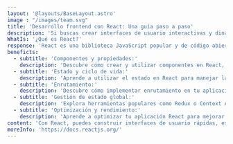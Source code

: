 ```yaml
---
layout: '@layouts/BaseLayout.astro'
image : "/images/team.svg"
title: 'Desarrollo frontend con React: Una guía paso a paso'
description: 'Si buscas crear interfaces de usuario interactivas y dinámicas, React es la elección perfecta. Aprende los conceptos fundamentales y las mejores prácticas para el desarrollo frontend con React en esta guía completa.'
WhatIs: '¿Qué es React?'
response: 'React es una biblioteca JavaScript popular y de código abierto que te permite construir componentes reutilizables y mantener un estado eficiente en tu aplicación web.'
beneficts:
  - subtitle: 'Componentes y propiedades:'
    description: 'Descubre cómo crear y utilizar componentes en React, y cómo pasar datos a través de propiedades para crear una jerarquía de componentes modular y flexible.'
  - subtitle: 'Estado y ciclo de vida:'
    description: 'Aprende a utilizar el estado en React para manejar la interactividad y la actualización dinámica de tu aplicación. Explora el ciclo de vida de los componentes y aprovecha los métodos específicos para diferentes momentos del ciclo.'
  - subtitle: 'Enrutamiento:'
    description: 'Descubre cómo implementar enrutamiento en tu aplicación React para crear rutas y navegar entre diferentes componentes y páginas.'
  - subtitle: 'Gestión de estado global:'
    description: 'Explora herramientas populares como Redux o Context API para gestionar el estado global de tu aplicación y facilitar la comunicación entre componentes.'
  - subtitle: 'Optimización y rendimiento:'
    description: 'Aprende a optimizar tu aplicación React para mejorar el rendimiento, implementando técnicas como lazy loading, memoización y code splitting.'
content: 'Con React, puedes construir interfaces de usuario rápidas, escalables y fáciles de mantener. Descubre cómo aprovechar todo el potencial de React y lleva tus proyectos frontend al siguiente nivel.'
moreInfo: 'https://docs.reactjs.org/'
---
```

